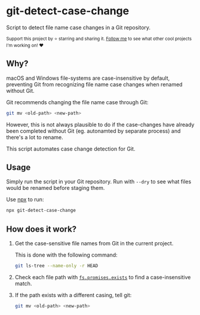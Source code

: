 # git-detect-case-change

Script to detect file name case changes in a Git repository.

<sub>Support this project by ⭐️ starring and sharing it. [Follow me](https://github.com/privatenumber) to see what other cool projects I'm working on! ❤️</sub>

## Why?
macOS and Windows file-systems are case-insensitive by default, preventing Git from recognizing file name case changes when renamed without Git.

Git recommends changing the file name case through Git:
```sh
git mv <old-path> <new-path>
```

However, this is not always plausible to do if the case-changes have already been completed without Git (eg. autonamted by separate process) and there's a lot to rename.

This script automates case change detection for Git.

## Usage

Simply run the script in your Git repository. Run with `--dry` to see what files would be renamed before staging them.

Use [npx](https://nodejs.dev/learn/the-npx-nodejs-package-runner) to run:
```sh
npx git-detect-case-change
```

## How does it work?
1. Get the case-sensitive file names from Git in the current project.

    This is done with the following command:
    ```sh
    git ls-tree --name-only -r HEAD
    ```

2. Check each file path with [`fs.promises.exists`](https://github.com/privatenumber/fs.promises.exists) to find a case-insensitive match.

3. If the path exists with a different casing, tell git:
    ```sh
    git mv <old-path> <new-path>
    ```
